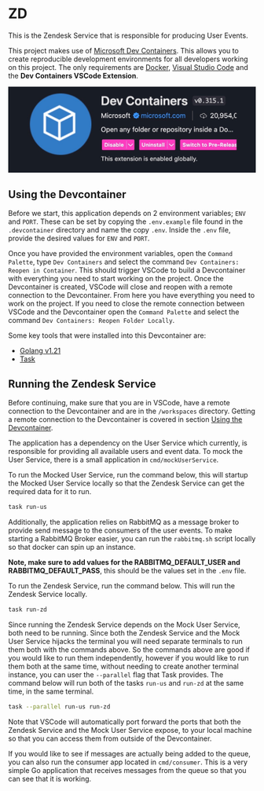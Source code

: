 # ZD

This is the Zendesk Service that is responsible for producing User Events.

This project makes use of [Microsoft Dev Containers](https://code.visualstudio.com/docs/devcontainers/containers). This allows you to create reproducible development environments for all developers working on this project. The only requirements are [Docker](https://www.docker.com/), [Visual Studio Code](https://code.visualstudio.com/) and the **Dev Containers VSCode Extension**.

![devcontainer extension](docs/images/devcontainer-extension.jpg)

## Using the Devcontainer

Before we start, this application depends on 2 environment variables; `ENV` and `PORT`. These can be set by copying the `.env.example` file found in the `.devcontainer` directory and name the copy `.env`. Inside the `.env` file, provide the desired values for `ENV` and `PORT`.

Once you have provided the environment variables, open the `Command Palette`, type `Dev Containers` and select the command `Dev Containers: Reopen in Container`. This should trigger VSCode to build a Devcontainer with everything you need to start working on the project. Once the Devcontainer is created, VSCode will close and reopen with a remote connection to the Devcontainer. From here you have everything you need to work on the project. If you need to close the remote connection between VSCode and the Devcontainer open the `Command Palette` and select the command `Dev Containers: Reopen Folder Locally`.

Some key tools that were installed into this Devcontainer are:

- [Golang v1.21](https://github.com/devcontainers/images/tree/main/src/go)
- [Task](https://github.com/eitsupi/devcontainer-features/tree/main/src/go-task)

## Running the Zendesk Service

Before continuing, make sure that you are in VSCode, have a remote connection to the Devcontainer and are in the `/workspaces` directory. Getting a remote connection to the Devcontainer is covered in section [Using the Devcontainer](#using-the-devcontainer).

The application has a dependency on the User Service which currently, is responsible for providing all available users and event data. To mock the User Service, there is a small application in `cmd/mockUserService`.

To run the Mocked User Service, run the command below, this will startup the Mocked User Service locally so that the Zendesk Service can get the required data for it to run.

``` bash
task run-us
```

Additionally, the application relies on RabbitMQ as a message broker to provide send message to the consumers of the user events. To make starting a RabbitMQ Broker easier, you can run the `rabbitmq.sh` script locally so that docker can spin up an instance. 

**Note, make sure to add values for the RABBITMQ_DEFAULT_USER and RABBITMQ_DEFAULT_PASS**, this should be the values set in the `.env` file.

To run the Zendesk Service, run the command below. This will run the Zendesk Service locally.

``` bash
task run-zd
```

Since running the Zendesk Service depends on the Mock User Service, both need to be running. Since both the Zendesk Service and the Mock User Service hijacks the terminal you will need separate terminals to run them both with the commands above. So the commands above are good if you would like to run them independently, however if you would like to run them both at the same time, without needing to create another terminal instance, you can user the `--parallel` flag that Task provides. The command below will run both of the tasks `run-us` and `run-zd` at the same time, in the same terminal.

``` bash
task --parallel run-us run-zd
```

Note that VSCode will automatically port forward the ports that both the Zendesk Service and the Mock User Service expose, to your local machine so that you can access them from outside of the Devcontainer.

If you would like to see if messages are actually being added to the queue, you can also run the consumer app located in `cmd/consumer`. This is a very simple Go application that receives messages from the queue so that you can see that it is working.
